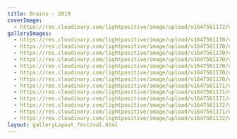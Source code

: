 ```yaml
---
title: Brains - 2019
coverImage:
  - https://res.cloudinary.com/lightpositive/image/upload/v1647561172/uploads/Brains%20-%202019/brains9.jpg
galleryImages: 
  - https://res.cloudinary.com/lightpositive/image/upload/v1647561170/uploads/Brains%20-%202019/brains.jpg
  - https://res.cloudinary.com/lightpositive/image/upload/v1647561170/uploads/Brains%20-%202019/brains11.jpg
  - https://res.cloudinary.com/lightpositive/image/upload/v1647561170/uploads/Brains%20-%202019/brains5.jpg
  - https://res.cloudinary.com/lightpositive/image/upload/v1647561170/uploads/Brains%20-%202019/brains10.jpg
  - https://res.cloudinary.com/lightpositive/image/upload/v1647561170/uploads/Brains%20-%202019/brains1.jpg
  - https://res.cloudinary.com/lightpositive/image/upload/v1647561170/uploads/Brains%20-%202019/brains3.jpg
  - https://res.cloudinary.com/lightpositive/image/upload/v1647561170/uploads/Brains%20-%202019/brains7.jpg
  - https://res.cloudinary.com/lightpositive/image/upload/v1647561171/uploads/Brains%20-%202019/brains2.jpg
  - https://res.cloudinary.com/lightpositive/image/upload/v1647561171/uploads/Brains%20-%202019/brains6.jpg
  - https://res.cloudinary.com/lightpositive/image/upload/v1647561171/uploads/Brains%20-%202019/brains12.jpg
  - https://res.cloudinary.com/lightpositive/image/upload/v1647561172/uploads/Brains%20-%202019/brains4.jpg
  - https://res.cloudinary.com/lightpositive/image/upload/v1647561171/uploads/Brains%20-%202019/brains8.jpg
  - https://res.cloudinary.com/lightpositive/image/upload/v1647561172/uploads/Brains%20-%202019/brains9.jpg
layout: galleryLayout_festival.html
---
```

